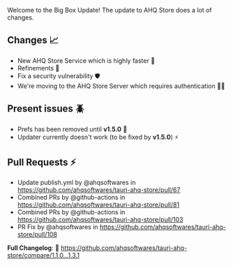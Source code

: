 Welcome to the Big Box Update! The update to AHQ Store does a lot of changes.

## Changes 📈
- New AHQ Store Service which is highly faster 🚀
- Refinements 🔧
- Fix a security vulnerability 🛡️
- We're moving to the AHQ Store Server which requires authentication 🧑‍💻

## Present issues 🪲
- Prefs has been removed until **v1.5.0** 📝
- Updater currently doesn't work (to be fixed by **v1.5.0**) ⚡

## Pull Requests ⚡
* Update publish.yml by @ahqsoftwares in https://github.com/ahqsoftwares/tauri-ahq-store/pull/67
* Combined PRs by @github-actions in https://github.com/ahqsoftwares/tauri-ahq-store/pull/81
* Combined PRs by @github-actions in https://github.com/ahqsoftwares/tauri-ahq-store/pull/103
* PR Fix by @ahqsoftwares in https://github.com/ahqsoftwares/tauri-ahq-store/pull/108

**Full Changelog**: 📝 https://github.com/ahqsoftwares/tauri-ahq-store/compare/1.1.0...1.3.1
